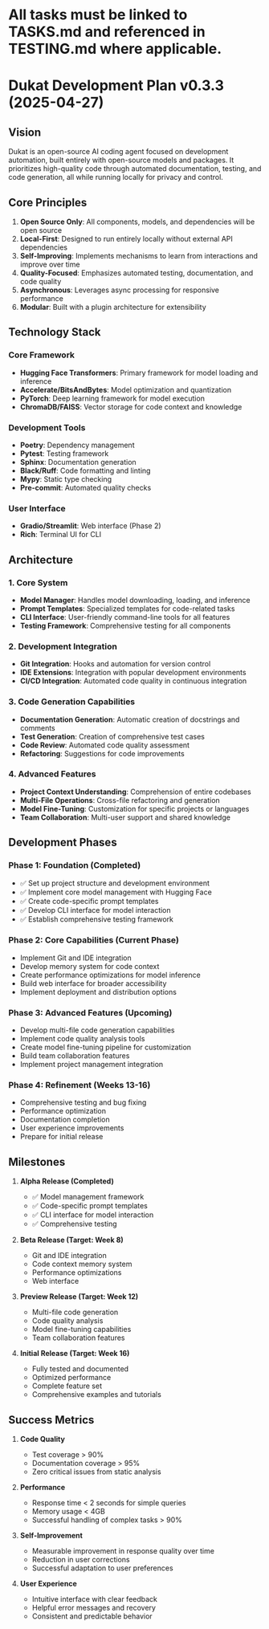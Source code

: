 # All tasks must be linked to TASKS.md and referenced in TESTING.md where applicable.

# Dukat Development Plan v0.3.3 (2025-04-27)

## Vision

Dukat is an open-source AI coding agent focused on development automation, built entirely with open-source models and packages. It prioritizes high-quality code through automated documentation, testing, and code generation, all while running locally for privacy and control.

## Core Principles

1. **Open Source Only**: All components, models, and dependencies will be open source
2. **Local-First**: Designed to run entirely locally without external API dependencies
3. **Self-Improving**: Implements mechanisms to learn from interactions and improve over time
4. **Quality-Focused**: Emphasizes automated testing, documentation, and code quality
5. **Asynchronous**: Leverages async processing for responsive performance
6. **Modular**: Built with a plugin architecture for extensibility

## Technology Stack

### Core Framework

- **Hugging Face Transformers**: Primary framework for model loading and inference
- **Accelerate/BitsAndBytes**: Model optimization and quantization
- **PyTorch**: Deep learning framework for model execution
- **ChromaDB/FAISS**: Vector storage for code context and knowledge

### Development Tools

- **Poetry**: Dependency management
- **Pytest**: Testing framework
- **Sphinx**: Documentation generation
- **Black/Ruff**: Code formatting and linting
- **Mypy**: Static type checking
- **Pre-commit**: Automated quality checks

### User Interface

- **Gradio/Streamlit**: Web interface (Phase 2)
- **Rich**: Terminal UI for CLI

## Architecture

### 1. Core System

- **Model Manager**: Handles model downloading, loading, and inference
- **Prompt Templates**: Specialized templates for code-related tasks
- **CLI Interface**: User-friendly command-line tools for all features
- **Testing Framework**: Comprehensive testing for all components

### 2. Development Integration

- **Git Integration**: Hooks and automation for version control
- **IDE Extensions**: Integration with popular development environments
- **CI/CD Integration**: Automated code quality in continuous integration

### 3. Code Generation Capabilities

- **Documentation Generation**: Automatic creation of docstrings and comments
- **Test Generation**: Creation of comprehensive test cases
- **Code Review**: Automated code quality assessment
- **Refactoring**: Suggestions for code improvements

### 4. Advanced Features

- **Project Context Understanding**: Comprehension of entire codebases
- **Multi-File Operations**: Cross-file refactoring and generation
- **Model Fine-Tuning**: Customization for specific projects or languages
- **Team Collaboration**: Multi-user support and shared knowledge

## Development Phases

### Phase 1: Foundation (Completed)

- ✅ Set up project structure and development environment
- ✅ Implement core model management with Hugging Face
- ✅ Create code-specific prompt templates
- ✅ Develop CLI interface for model interaction
- ✅ Establish comprehensive testing framework

### Phase 2: Core Capabilities (Current Phase)

- Implement Git and IDE integration
- Develop memory system for code context
- Create performance optimizations for model inference
- Build web interface for broader accessibility
- Implement deployment and distribution options

### Phase 3: Advanced Features (Upcoming)

- Develop multi-file code generation capabilities
- Implement code quality analysis tools
- Create model fine-tuning pipeline for customization
- Build team collaboration features
- Implement project management integration

### Phase 4: Refinement (Weeks 13-16)

- Comprehensive testing and bug fixing
- Performance optimization
- Documentation completion
- User experience improvements
- Prepare for initial release

## Milestones

1. **Alpha Release (Completed)**

   - ✅ Model management framework
   - ✅ Code-specific prompt templates
   - ✅ CLI interface for model interaction
   - ✅ Comprehensive testing

2. **Beta Release (Target: Week 8)**

   - Git and IDE integration
   - Code context memory system
   - Performance optimizations
   - Web interface

3. **Preview Release (Target: Week 12)**

   - Multi-file code generation
   - Code quality analysis
   - Model fine-tuning capabilities
   - Team collaboration features

4. **Initial Release (Target: Week 16)**
   - Fully tested and documented
   - Optimized performance
   - Complete feature set
   - Comprehensive examples and tutorials

## Success Metrics

1. **Code Quality**

   - Test coverage > 90%
   - Documentation coverage > 95%
   - Zero critical issues from static analysis

2. **Performance**

   - Response time < 2 seconds for simple queries
   - Memory usage < 4GB
   - Successful handling of complex tasks > 90%

3. **Self-Improvement**

   - Measurable improvement in response quality over time
   - Reduction in user corrections
   - Successful adaptation to user preferences

4. **User Experience**
   - Intuitive interface with clear feedback
   - Helpful error messages and recovery
   - Consistent and predictable behavior
